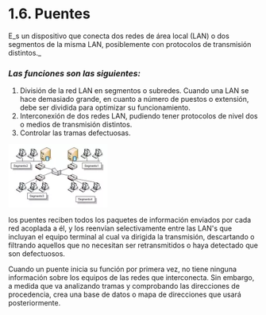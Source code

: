 # 1.6. Puentes

E_s un dispositivo que conecta dos redes de área local (LAN) o dos segmentos de la misma LAN, posiblemente con protocolos de transmisión distintos._

### _Las funciones son las siguientes:_

1. División de la red LAN en segmentos o subredes. Cuando una LAN se hace demasiado grande, en cuanto a número de puestos o extensión, debe ser dividida para optimizar su funcionamiento.
2. Interconexión de dos redes LAN, pudiendo tener protocolos de nivel dos o medios de transmisión distintos.
3. Controlar las tramas defectuosas.

![](../.gitbook/assets/imagen.png)

los puentes reciben todos los paquetes de información enviados por cada red acoplada a él, y los reenvían selectivamente entre las LAN's que incluyan el equipo terminal al cual va dirigida la transmisión, descartando o filtrando aquellos que no necesitan ser retransmitidos o haya detectado que son defectuosos.

Cuando un puente inicia su función por primera vez, no tiene ninguna información sobre los equipos de las redes que interconecta. Sin embargo, a medida que va analizando tramas y comprobando las direcciones de procedencia, crea una base de datos o mapa de direcciones que usará posteriormente.

